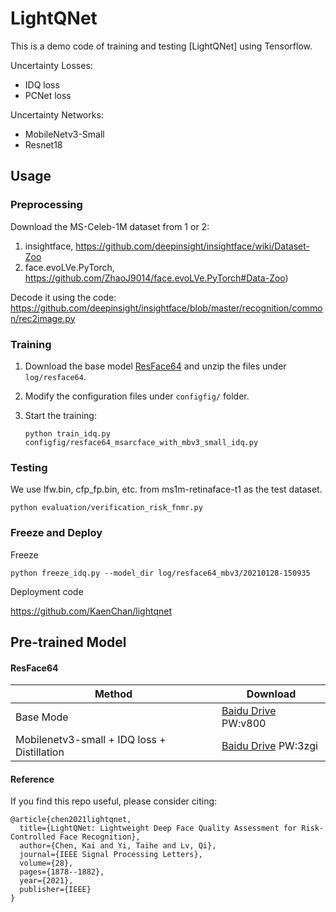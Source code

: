# LightQNet


This is a demo code of training and testing [LightQNet] using Tensorflow.

Uncertainty Losses:
+ IDQ loss
+ PCNet loss

Uncertainty Networks:
+ MobileNetv3-Small
+ Resnet18

##  Usage

### Preprocessing

Download the MS-Celeb-1M dataset from 1 or 2:
1. insightface, https://github.com/deepinsight/insightface/wiki/Dataset-Zoo
2. face.evoLVe.PyTorch, https://github.com/ZhaoJ9014/face.evoLVe.PyTorch#Data-Zoo) 

Decode it using the code:
https://github.com/deepinsight/insightface/blob/master/recognition/common/rec2image.py

### Training
1. Download the base model [ResFace64](https://drive.baidu.com/open?id=1MiC_qCj5GFidWLtON9ekClOCJu6dPHT4) and unzip the files under ```log/resface64```.

2. Modify the configuration files under ```configfig/``` folder.

4. Start the training:

    ``` Shell
    python train_idq.py configfig/resface64_msarcface_with_mbv3_small_idq.py
    ```
   
### Testing

We use lfw.bin, cfp_fp.bin, etc. from ms1m-retinaface-t1 as the test dataset.

``` Shell
python evaluation/verification_risk_fnmr.py
```
  
### Freeze and Deploy

Freeze

``` Shell
python freeze_idq.py --model_dir log/resface64_mbv3/20210128-150935
```

Deployment code

https://github.com/KaenChan/lightqnet

## Pre-trained Model

#### ResFace64
| Method | Download |
| ------ |--- |
|Base Mode| [Baidu Drive](https://pan.baidu.com/s/1ACjDBxA0tWFXs70J4dDv2A) PW:v800|
|Mobilenetv3-small + IDQ loss + Distillation | [Baidu Drive](https://pan.baidu.com/s/1li3q2XEFg_Axv-asYBiSYw) PW:3zgi|

#### Reference
If you find this repo useful, please consider citing:
```
@article{chen2021lightqnet,
  title={LightQNet: Lightweight Deep Face Quality Assessment for Risk-Controlled Face Recognition},
  author={Chen, Kai and Yi, Taihe and Lv, Qi},
  journal={IEEE Signal Processing Letters},
  volume={28},
  pages={1878--1882},
  year={2021},
  publisher={IEEE}
}
```
